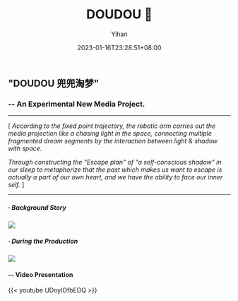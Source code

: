 ﻿---
title: "DOUDOU 🦾"
date: 2023-01-16T23:28:51+08:00
hidemeta: true
draft: false
author: ["Yihan"]
keywords: 
- New Media
tags:
- New Media
- Mapping
- Robot Arm
- Performance
description: ""
showToc: true
TocOpen: true
showbreadcrumbs: true
disableShare: true
weight: 
cover:
    image: "projects/doudou/ddcover.jpg"
    caption: "What can we learn from the subconscious actions in dreams? "
    alt: ""
    relative: false
---
## "DOUDOU 兜兜淘梦"
### -- An Experimental New Media Project.
----------------
[ *According to the fixed point trajectory, the robotic arm carries out the media projection like a chasing light in the space, connecting multiple fragmented dream segments by the interaction between light & shadow with space.*

*Through constructing the "Escape plan" of "a self-conscious shadow" in our sleep to metaphorize that the past which makes us want to escape is actually a part of our own heart, and we have the ability to face our inner self.* ]

----------------
##### · Background Story
![](dd1.jpg)
##### · During the Production
![](dd2.jpg)


#### -- Video Presentation
{{< youtube UDoylOfbEDQ >}}
